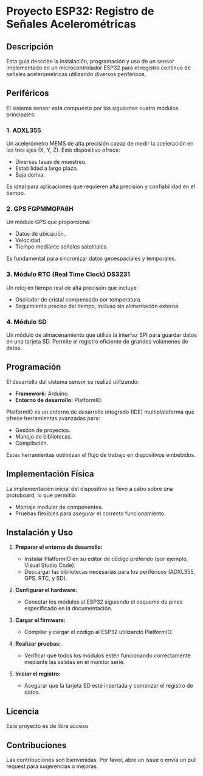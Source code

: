 # Proyecto ESP32: Registro de Señales Acelerométricas

## Descripción
Esta guía describe la instalación, programación y uso de un sensor implementado en un microcontrolador ESP32 para el registro continuo de señales acelerométricas utilizando diversos periféricos.

## Periféricos
El sistema sensor está compuesto por los siguientes cuatro módulos principales:

### 1. ADXL355
Un acelerómetro MEMS de alta precisión capaz de medir la aceleración en los tres ejes (X, Y, Z). Este dispositivo ofrece:
- Diversas tasas de muestreo.
- Estabilidad a largo plazo.
- Baja deriva.

Es ideal para aplicaciones que requieren alta precisión y confiabilidad en el tiempo.

### 2. GPS FGPMMOPA6H
Un módulo GPS que proporciona:
- Datos de ubicación.
- Velocidad.
- Tiempo mediante señales satelitales.

Es fundamental para sincronizar datos geoespaciales y temporales.

### 3. Módulo RTC (Real Time Clock) DS3231
Un reloj en tiempo real de alta precisión que incluye:
- Oscilador de cristal compensado por temperatura.
- Seguimiento preciso del tiempo, incluso sin alimentación externa.

### 4. Módulo SD
Un módulo de almacenamiento que utiliza la interfaz SPI para guardar datos en una tarjeta SD. Permite el registro eficiente de grandes volúmenes de datos.

## Programación
El desarrollo del sistema sensor se realizó utilizando:
- **Framework:** Arduino.
- **Entorno de desarrollo:** PlatformIO.

PlatformIO es un entorno de desarrollo integrado (IDE) multiplataforma que ofrece herramientas avanzadas para:
- Gestíon de proyectos.
- Manejo de bibliotecas.
- Compilación.

Estas herramientas optimizan el flujo de trabajo en dispositivos embebidos.

## Implementación Física
La implementación inicial del dispositivo se llevó a cabo sobre una protoboard, lo que permitió:
- Montaje modular de componentes.
- Pruebas flexibles para asegurar el correcto funcionamiento.

## Instalación y Uso
1. **Preparar el entorno de desarrollo:**
   - Instalar PlatformIO en su editor de código preferido (por ejemplo, Visual Studio Code).
   - Descargar las bibliotecas necesarias para los periféricos (ADXL355, GPS, RTC, y SD).

2. **Configurar el hardware:**
   - Conectar los módulos al ESP32 siguiendo el esquema de pines especificado en la documentación.

3. **Cargar el firmware:**
   - Compilar y cargar el código al ESP32 utilizando PlatformIO.

4. **Realizar pruebas:**
   - Verificar que todos los módulos estén funcionando correctamente mediante las salidas en el monitor serie.

5. **Iniciar el registro:**
   - Asegurar que la tarjeta SD esté insertada y comenzar el registro de datos.

## Licencia
Este proyecto es de libre acceso

## Contribuciones
Las contribuciones son bienvenidas. Por favor, abre un issue o envía un pull request para sugerencias o mejoras.

